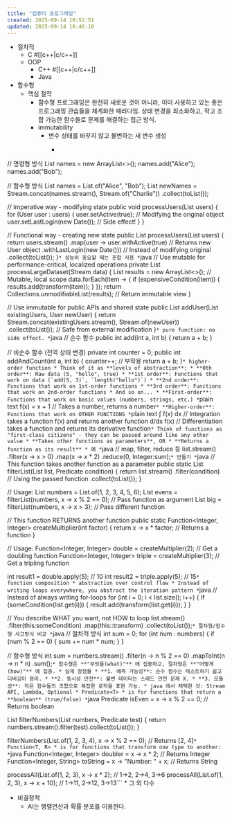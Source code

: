 ```yaml
---
title: "컴퓨터 프로그래밍"
created: 2025-09-14 10:52:51
updated: 2025-09-14 16:46:10
---
```

  * 절차적
    * C #[[c++|c/c++]]
    * OOP
      * C++ #[[c++|c/c++]]
      * Java 
  * 함수형
    * 핵심 철학
      * 함수형 프로그래밍은 완전히 새로운 것이 아니라, 이미 사용하고 있는 좋은 프로그래밍 관습들을 체계화한 패러다임. 상태 변경을 최소화하고, 작고 조합 가능한 함수들로 문제를 해결하는 접근 방식.
      * immutability
        * 변수 상태를 바꾸지 않고 불변하는 새 변수 생성
          * ```java
// 명령형 방식
List<String> names = new ArrayList<>();
names.add("Alice");
names.add("Bob");

// 함수형 방식
List<String> names = List.of("Alice", "Bob");
List<String> newNames = Stream.concat(names.stream(), Stream.of("Charlie"))
                              .collect(toList());

// Imperative way - modifying state
public void processUsers(List<User> users) {
    for (User user : users) {
        user.setActive(true);        // Modifying the original object
        user.setLastLogin(new Date()); // Side effect!
    }
}

// Functional way - creating new state
public List<User> processUsers(List<User> users) {
    return users.stream()
        .map(user -> user.withActive(true)           // Returns new User object
                        .withLastLogin(new Date()))   // Instead of modifying original
        .collect(toList());
}```
        * 성능이 중요할 때는 혼합 사용
          * ```java
// Use mutable for performance-critical, localized operations
private List<Result> processLargeDataset(Stream<Data> data) {
    List<Result> results = new ArrayList<>();  // Mutable, local scope
    data.forEach(item -> {
        if (expensiveCondition(item)) {
            results.add(transform(item));
        }
    });
    return Collections.unmodifiableList(results); // Return immutable view
}

// Use immutable for public APIs and shared state
public List<User> addUser(List<User> existingUsers, User newUser) {
    return Stream.concat(existingUsers.stream(), Stream.of(newUser))
                 .collect(toList()); // Safe from external modification
}```
      * pure function: no side effect.
        * ```java
// 순수 함수
public int add(int a, int b) {
    return a + b;
}

// 비순수 함수 (전역 상태 변경)
private int counter = 0;
public int addAndCount(int a, int b) {
    counter++; // 부작용
    return a + b;
}```
      * higher-order function
        * Think of it as **levels of abstraction**:
          * **0th order**: Raw data (5, "hello", true)
          * **1st order**: Functions that work on data (`add(5, 3)`, `length("hello")`)
          * **2nd order**: Functions that work on 1st-order functions
          * **3rd order**: Functions that work on 2nd-order functions
          * And so on...
        * **First-order**: Functions that work on basic values (numbers, strings, etc.)
          * ```plain text
f(x) = x + 1    // Takes a number, returns a number```
        * **Higher-order**: Functions that work on OTHER FUNCTIONS
          * ```plain text
∫ f(x) dx       // Integration takes a function f(x) and returns another function
d/dx f(x)       // Differentiation takes a function and returns its derivative function```
        * Think of functions as "first-class citizens" - they can be passed around like any other value
        * **Takes other functions as parameters**, OR
        * **Returns a function as its result**
        * 예
          * ```java
// map, filter, reduce 등
list.stream()
    .filter(x -> x > 0)
    .map(x -> x * 2)
    .reduce(0, Integer:sum);```
        * 만들기
          * ```java
// This function takes another function as a parameter
public static <T> List<T> filterList(List<T> list, Predicate<T> condition) {
    return list.stream()
               .filter(condition)  // Using the passed function
               .collect(toList());
}

// Usage:
List<Integer> numbers = List.of(1, 2, 3, 4, 5, 6);
List<Integer> evens = filterList(numbers, x -> x % 2 == 0);  // Pass function as argument
List<Integer> big = filterList(numbers, x -> x > 3);         // Pass different function

// This function RETURNS another function
public static Function<Integer, Integer> createMultiplier(int factor) {
    return x -> x * factor;  // Returns a function
}

// Usage:
Function<Integer, Integer> double = createMultiplier(2);  // Get a doubling function
Function<Integer, Integer> triple = createMultiplier(3);  // Get a tripling function

int result1 = double.apply(5);  // 10
int result2 = triple.apply(5);  // 15```
      * function composition
      * abstraction over control flow
        * Instead of writing loops everywhere, you abstract the iteration pattern
        * ```java
// Instead of always writing for-loops
for (int i = 0; i < list.size(); i++) {
    if (someCondition(list.get(i))) {
        result.add(transform(list.get(i)));
    }
}

// You describe WHAT you want, not HOW to loop
list.stream()
    .filter(this:someCondition)
    .map(this::transform)
    .collect(toList());```
    * 절차형/함수형 사고방식 비교
      * ```java
// 절차적 방식
int sum = 0;
for (int num : numbers) {
    if (num % 2 == 0) {
        sum += num * num;
    }
}

// 함수형 방식
int sum = numbers.stream()
    .filter(n -> n % 2 == 0)
    .mapToInt(n -> n * n)
    .sum();```
    * 함수형은 **"무엇을(what)"** 에 집중하고, 절차형은 **"어떻게(how)"** 에 집중.
    * 실제 장점들
      * **1. 예측 가능성**: 순수 함수는 테스트하기 쉽고 디버깅이 용이.
      * **2. 동시성 안전**: 불변 데이터는 스레드 안전 문제 X.
      * **3. 모듈성**: 작은 함수들의 조합으로 복잡한 로직을 표현 가능.
    * java 에서 채택한 것: Stream API, Lambda, Optional
      * Predicate<T>
        * is for functions that return a **boolean** (true/false)
        * ```java
Predicate<Integer> isEven = x -> x % 2 == 0;  // Returns boolean

List<Integer> filterNumbers(List<Integer> numbers, Predicate<Integer> test) {
    return numbers.stream().filter(test).collect(toList());
}

filterNumbers(List.of(1, 2, 3, 4), x -> x % 2 == 0);  // Returns [2, 4]```
      * Function<T, R>
        * is for functions that transform one type to another:
        * ```java
Function<Integer, Integer> doubler = x -> x * 2;  // Returns Integer
Function<Integer, String> toString = x -> "Number: " + x;  // Returns String

processAll(List.of(1, 2, 3), x -> x * 2);     // 1→2, 2→4, 3→6
processAll(List.of(1, 2, 3), x -> x + 10);    // 1→11, 2→12, 3→13```
      * 그 외 다수
  * 비결정적
    * AI는 행렬연산과 확률 분포를 이용한다.